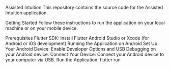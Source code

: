 Assisted Intuition
This repository contains the source code for the Assisted Intuition application.

Getting Started
Follow these instructions to run the application on your local machine or on your mobile device.

Prerequisites
Flutter SDK: Install Flutter
Android Studio or Xcode (for Android or iOS development)
Running the Application on Android
Set Up Your Android Device:
Enable Developer Options and USB Debugging on your Android device.
Connect Your Device:
Connect your Android device to your computer via USB.
Run the Application:
flutter run
